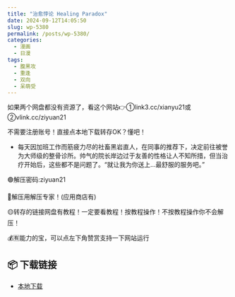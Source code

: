 ```yaml
---
title: "治愈悖论 Healing Paradox"
date: 2024-09-12T14:05:50
slug: wp-5380
permalink: /posts/wp-5380/
categories:
  - 漫画
  - 日漫
tags:
  - 腹黑攻
  - 重逢
  - 双向
  - 呆萌受
---
```


如果两个网盘都没有资源了，看这个网站👉①link3.cc/xianyu21或②vlink.cc/ziyuan21

不需要注册账号！直接点本地下载转存OK？懂吧！

*   每天因加班工作而筋疲力尽的社畜黑岩直人，在同事的推荐下，决定前往被誉为大师级的整骨诊所。帅气的院长岸边过于友善的性格让人不知所措，但当治疗开始后，这些都不是问题了。“就让我为你送上…最舒服的服务吧。”

🟢解压密码:ziyuan21

🔵解压用解压专家！(应用商店有)

🟡转存的链接网盘有教程！一定要看教程！按教程操作！不按教程操作你不会解压！

💰🈶能力的宝，可以点左下角赞赏支持一下网站运行

## 📦 下载链接
- [本地下载](https://blziyuan21.com/pay-download/5380?key=8c6f682ada&down_id=0)

